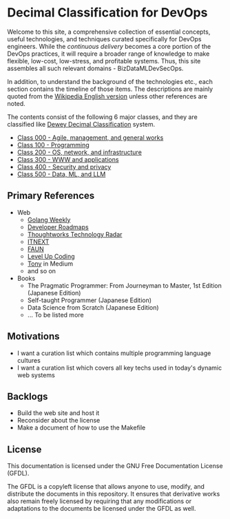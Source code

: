# Decimal Classification for DevOps

Welcome to this site, a comprehensive collection of essential concepts, useful technologies, and techniques curated specifically for DevOps engineers.
While the _continuous delivery_ becomes a core portion of the DevOps practices, it will require a broader range of knowledge to make flexible, low-cost, low-stress, and profitable systems.
Thus, this site assembles all such relevant domains - BizDataMLDevSecOps.

In addition, to understand the background of the technologies etc., each section contains the timeline of those items.
The descriptions are mainly quoted from the [Wikipedia English version](https://en.wikipedia.org/wiki/Main_Page) unless other references are noted.

The contents consist of the following 6 major classes, and they are classified like [Dewey Decimal Classification](https://en.wikipedia.org/wiki/Dewey_Decimal_Classification) system.

- [Class 000 - Agile, management, and general works](cls0/README.md)
- [Class 100 - Programming](cls1/README.md)
- [Class 200 - OS, network, and infrastructure](cls2/README.md)
- [Class 300 - WWW and applications](cls3/README.md)
- [Class 400 - Security and privacy](cls4/README.md)
- [Class 500 - Data, ML, and LLM](cls5/README.md)

## Primary References

- Web
  - [Golang Weekly](https://golangweekly.com/)
  - [Developer Roadmaps](https://roadmap.sh)
  - [Thoughtworks Technology Radar](https://www.thoughtworks.com/radar)
  - [ITNEXT](https://itnext.io/)
  - [FAUN](https://faun.pub/)
  - [Level Up Coding](https://levelup.gitconnected.com/)
  - [Tony](https://medium.com/@tonylixu) in Medium
  - and so on
- Books
  - The Pragmatic Programmer: From Journeyman to Master, 1st Edition (Japanese Edition)
  - Self-taught Programmer (Japanese Edition)
  - Data Science from Scratch (Japanese Edition)
  - ... To be listed more

## Motivations

- I want a curation list which contains multiple programming language cultures
- I want a curation list which covers all key techs used in today's dynamic web systems

## Backlogs

- Build the web site and host it
- Reconsider about the license
- Make a document of how to use the Makefile

## License

This documentation is licensed under the GNU Free Documentation License (GFDL).

The GFDL is a copyleft license that allows anyone to use, modify, and distribute the documents in this repository. It ensures that derivative works also remain freely licensed by requiring that any modifications or adaptations to the documents be licensed under the GFDL as well.
